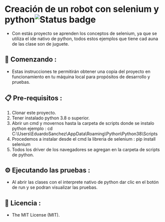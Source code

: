 # Creación de un robot con selenium y python![Status badge](https://img.shields.io/badge/status%20-finished-green)

* Con estás proyecto se aprenden los conceptos de selenium, ya que se utiliza el ide nativo de python, todos estos ejemplos que tiene cad auna de las clase son de juguete.


## 🚀 Comenzando :

* Estas instrucciones te permitirán obtener una copia del proyecto en funcionamiento en tu máquina local para propósitos de desarrollo y pruebas.


## 📋 Pre-requisitos :

1. Clonar este proyecto.
2. Tener instalado python 3.8 o superior.
3. Abrir un cmd  y movernos hasta la carpeta de scripts donde se instalo python 
   ejemplo : cd C:\Users\EduardoSanchez\AppData\Roaming\Python\Python38\Scripts
4. Procedemos a instalar desde el cmd la libreria de selenium : pip install selenium
5. Todos los driver de los navegadores se agregan en la carpeta de scripts de python.

##  ⚙ Ejecutando las pruebas :

*  Al abrir las clases con el interprete nativo de python dar clic en el botón de run y se podran visualizar las pruebas.


## 📜 Licencia :

* The MIT License (MIT).
